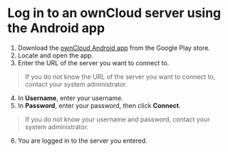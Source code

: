 Log in to an ownCloud server using the Android app
====================

1. Download the [ownCloud Android app](https://play.google.com/store/apps/details?id=com.ocloud24.android&hl=en_US) from the Google Play store.
2. Locate and open the app.
3. Enter the URL of the server you want to connect to.

> If you do not know the URL of the server you want to connect to, contact your system administrator.

4. In **Username**, enter your username.
5. In **Password**, enter your password, then click **Connect**.

> If you do not know your username and password, contact your system administrator.

6. You are logged in to the server you entered.

